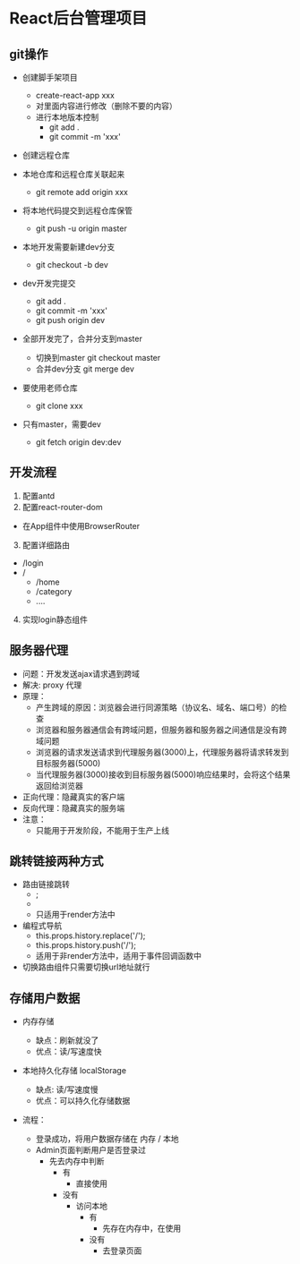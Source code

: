 # React后台管理项目
## git操作
* 创建脚手架项目
  * create-react-app xxx
  * 对里面内容进行修改（删除不要的内容）
  * 进行本地版本控制
    * git add .
    * git commit -m 'xxx'
* 创建远程仓库
* 本地仓库和远程仓库关联起来
  * git remote add origin xxx
* 将本地代码提交到远程仓库保管
  * git push -u origin master
* 本地开发需要新建dev分支
  * git checkout -b dev
* dev开发完提交
  * git add .
  * git commit -m 'xxx'
  * git push origin dev
* 全部开发完了，合并分支到master
  * 切换到master  git checkout master
  * 合并dev分支 git merge dev

* 要使用老师仓库
  * git clone xxx
* 只有master，需要dev
  * git fetch origin dev:dev  
  
## 开发流程
1. 配置antd  
2. 配置react-router-dom
  * 在App组件中使用BrowserRouter
3. 配置详细路由
  * /login
  * / 
    * /home
    * /category
    * ....
4. 实现login静态组件

## 服务器代理
* 问题：开发发送ajax请求遇到跨域    
* 解决: proxy 代理
* 原理：
  * 产生跨域的原因：浏览器会进行同源策略（协议名、域名、端口号）的检查
  * 浏览器和服务器通信会有跨域问题，但服务器和服务器之间通信是没有跨域问题
  * 浏览器的请求发送请求到代理服务器(3000)上，代理服务器将请求转发到目标服务器(5000)
  * 当代理服务器(3000)接收到目标服务器(5000)响应结果时，会将这个结果返回给浏览器
* 正向代理：隐藏真实的客户端
* 反向代理：隐藏真实的服务端
* 注意：
  * 只能用于开发阶段，不能用于生产上线

## 跳转链接两种方式
* 路由链接跳转
  * <Redirect to="/login"/>;
  * <Link to="/xxx">
  * 只适用于render方法中
* 编程式导航
  * this.props.history.replace('/');
  * this.props.history.push('/');
  * 适用于非render方法中，适用于事件回调函数中
* 切换路由组件只需要切换url地址就行

## 存储用户数据
* 内存存储
  * 缺点：刷新就没了
  * 优点：读/写速度快
* 本地持久化存储 localStorage
  * 缺点: 读/写速度慢
  * 优点：可以持久化存储数据

* 流程：
  * 登录成功，将用户数据存储在 内存 / 本地
  * Admin页面判断用户是否登录过
    * 先去内存中判断
      * 有
        * 直接使用
      * 没有
        * 访问本地
          * 有
            * 先存在内存中，在使用
          * 没有
            * 去登录页面
  